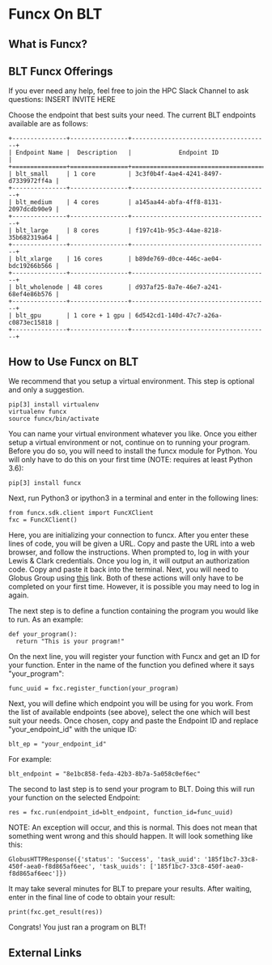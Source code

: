 # Funcx On BLT

## What is Funcx?

## BLT Funcx Offerings
If you ever need any help, feel free to join the HPC Slack Channel to ask questions: INSERT INVITE HERE

Choose the endpoint that best suits your need. The current BLT endpoints available are as follows:
```
+---------------+----------------+--------------------------------------+
| Endpoint Name |  Description   |             Endpoint ID              |
+===============+================+======================================+
| blt_small     | 1 core         | 3c3f0b4f-4ae4-4241-8497-d7339972ff4a |
+---------------+----------------+--------------------------------------+
| blt_medium    | 4 cores        | a145aa44-abfa-4ff8-8131-2097dcdb90e9 |
+---------------+----------------+--------------------------------------+
| blt_large     | 8 cores        | f197c41b-95c3-44ae-8218-35b682319a64 |
+---------------+----------------+--------------------------------------+
| blt_xlarge    | 16 cores       | b89de769-d0ce-446c-ae04-bdc19266b566 |
+---------------+----------------+--------------------------------------+
| blt_wholenode | 48 cores       | d937af25-8a7e-46e7-a241-68ef4e86b576 |
+---------------+----------------+--------------------------------------+
| blt_gpu       | 1 core + 1 gpu | 6d542cd1-140d-47c7-a26a-c0873ec15818 |
+---------------+----------------+--------------------------------------+
```

## How to Use Funcx on BLT
We recommend that you setup a virtual environment. This step is optional and only a suggestion.
```
pip[3] install virtualenv
virtualenv funcx
source funcx/bin/activate
```
You can name your virtual environment whatever you like. Once you either setup a virtual environment or not, continue on to running your program. Before you do so, you will need to install the funcx module for Python. You will only have to do this on your first time (NOTE: requires at least Python 3.6):
```
pip[3] install funcx
```
Next, run Python3 or ipython3 in a terminal and enter in the following lines:
```
from funcx.sdk.client import FuncXClient    
fxc = FuncXClient()
```
Here, you are initializing your connection to funcx. After you enter these lines of code, you will be given a URL. Copy and paste the URL into a web browser, and follow the instructions. When prompted to, log in with your Lewis & Clark credentials. Once you log in, it will output an authorization code. Copy and paste it back into the terminal. Next, you will need to Globus Group using [this](https://app.globus.org/groups/c1f52348-140b-11eb-b43d-0ebeaabad955/about) link. Both of these actions will only have to be completed on your first time. However, it is possible you may need to log in again.

The next step is to define a function containing the program you would like to run. As an example:
```
def your_program():
  return "This is your program!"
```
On the next line, you will register your function with Funcx and get an ID for your function. Enter in the name of the function you defined where it says "your_program":
```
func_uuid = fxc.register_function(your_program)
```
Next, you will define which endpoint you will be using for you work. From the list of available endpoints (see above), select the one which will best suit your needs. Once chosen, copy and paste the Endpoint ID and replace "your_endpoint_id" with the unique ID:
```
blt_ep = "your_endpoint_id"
```
For example:
```
blt_endpoint = "8e1bc858-feda-42b3-8b7a-5a058c0ef6ec"
```
The second to last step is to send your program to BLT. Doing this will run your function on the selected Endpoint:
```
res = fxc.run(endpoint_id=blt_endpoint, function_id=func_uuid)
```
NOTE:
An exception will occur, and this is normal. This does not mean that something went wrong and this should happen. It will look something like this:
```
GlobusHTTPResponse({'status': 'Success', 'task_uuid': '185f1bc7-33c8-450f-aea0-f8d865af6eec', 'task_uuids': ['185f1bc7-33c8-450f-aea0-f8d865af6eec']})
```
It may take several minutes for BLT to prepare your results. After waiting, enter in the final line of code to obtain your result:
```
print(fxc.get_result(res))
```
Congrats! You just ran a program on BLT!
## External Links
